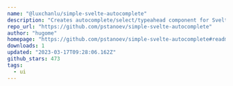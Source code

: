 ```yaml
---
name: "@luxchanlu/simple-svelte-autocomplete"
description: "Creates autocomplete/select/typeahead component for Svelte."
repo_url: "https://github.com/pstanoev/simple-svelte-autocomplete"
author: "hugome"
homepage: "https://github.com/pstanoev/simple-svelte-autocomplete#readme"
downloads: 1
updated: "2023-03-17T09:28:06.162Z"
github_stars: 473
tags: 
  - ui
---
```

